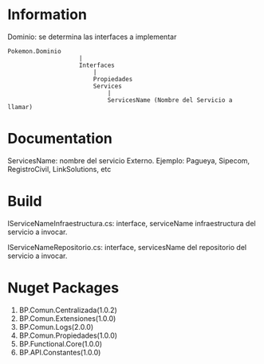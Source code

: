 # Information
Dominio: se determina las interfaces a implementar

	Pokemon.Dominio
						|
						Interfaces
							|
							Propiedades
							Services						
								|
								ServicesName (Nombre del Servicio a llamar)


# Documentation
ServicesName: nombre del servicio Externo. Ejemplo: Pagueya, Sipecom, RegistroCivil, LinkSolutions, etc


# Build 
IServiceNameInfraestructura.cs: interface, serviceName infraestructura del servicio a invocar.

IServiceNameRepositorio.cs: interface, servicesName del repositorio del servicio a invocar.


# Nuget Packages
1. BP.Comun.Centralizada(1.0.2)
2. BP.Comun.Extensiones(1.0.0)
3. BP.Comun.Logs(2.0.0)
4. BP.Comun.Propiedades(1.0.0)
5. BP.Functional.Core(1.0.0)
6. BP.API.Constantes(1.0.0)

